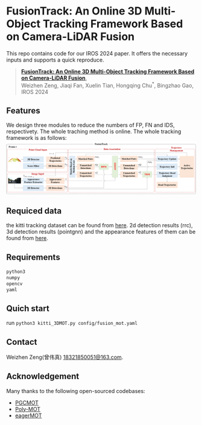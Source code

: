 # FusionTrack: An Online 3D Multi-Object Tracking Framework Based on Camera-LiDAR Fusion
This repo contains code for our IROS 2024 paper. It offers the necessary inputs and supports a quick reproduce.

> [**FusionTrack: An Online 3D Multi-Object Tracking Framework Based on Camera-LiDAR Fusion**](https://),  
> Weizhen Zeng, Jiaqi Fan, Xuelin Tian, Hongqing Chu<sup>\*</sup>, Bingzhao Gao,  
> IROS 2024

## Features
We design three modules to reduce the numbers of FP, FN and IDS, respectivety. The whole traching method is online. The whole tracking framework is as follows:
![](./framework.png)

## Requiced data
the kitti tracking dataset can be found from [here](https://www.cvlibs.net/datasets/kitti/eval_tracking.php). 2d detection results (rrc), 3d detection results (pointgnn) and the appearance features of them can be found from [here](https://drive.google.com/file/d/1OoW3NupwGpPaXN1ajs9ObhouLxeTMFfv/view?usp=drive_link).

## Requirements
```
python3
numpy
opencv
yaml
```

## Quich start
run ```python3 kitti_3DMOT.py config/fusion_mot.yaml```

## Contact
Weizhen Zeng(曾伟真) 18321850051@163.com.

## Acknowledgement
Many thanks to the following open-sourced codebases:
- [PGCMOT](https://github.com/hailanyi/3D-Multi-Object-Tracker)
- [Poly-MOT](https://github.com/lixiaoyu2000/Poly-MOT)
- [eagerMOT](https://github.com/aleksandrkim61/EagerMOT)
